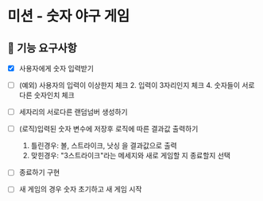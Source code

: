 # 미션 - 숫자 야구 게임

## 🚀 기능 요구사항
- [x] 사용자에게 숫자 입력받기

- [ ] (예외) 사용자의 입력이 이상한지 체크
  2. 입력이 3자리인지 체크
  4. 숫자들이 서로다른 숫자인치 체크
- [ ] 세자리의 서로다른 랜덤넘버 생성하기
- [ ] (로직)입력된 숫자 변수에 저장후 로직에 따른 결과값 출력하기
  1. 틀린경우: 볼, 스트라이크, 낫싱 을 결과값으로 출력
  2. 맞힌경우: "3스트라이크"라는 메세지와 새로 게임할 지 종료할지 선택
- [ ] 종료하기 구현
- [ ] 새 게임의 경우 숫자 초기하고 새 게임 시작

<br>


